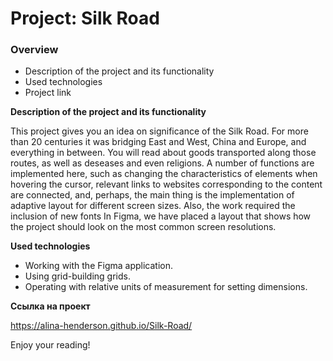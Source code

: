 # Project: Silk Road

### Overview
* Description of the project and its functionality
* Used technologies
* Project link

**Description of the project and its functionality**

This project gives you an idea on significance of the Silk Road. For more than 20 centuries it was bridging East and West, China and Europe, and everything in between. You will read about goods transported along those routes, as well as deseases and even religions.
A number of functions are implemented here, such as changing the characteristics of elements when hovering the cursor, relevant links to websites corresponding to the content are connected, and, perhaps, the main thing is the implementation of adaptive layout for different screen sizes. Also, the work required the inclusion of new fonts
In Figma, we have placed a layout that shows how the project should look on the most common screen resolutions.

**Used technologies**

- Working with the Figma application.
- Using grid-building grids.
- Operating with relative units of measurement for setting dimensions.

**Ссылка на проект**

https://alina-henderson.github.io/Silk-Road/

Enjoy your reading!